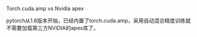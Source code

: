 


Torch.cuda.amp vs Nvidia apex





pytorch从1.6版本开始，已经内置了torch.cuda.amp，采用自动混合精度训练就不需要加载第三方NVIDIA的apex库了。



